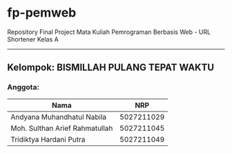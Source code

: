 # fp-pemweb
Repository Final Project Mata Kuliah Pemrograman Berbasis Web - URL Shortener
Kelas A

---

## Kelompok: BISMILLAH PULANG TEPAT WAKTU
### Anggota: 
Nama | NRP
--- | ---
Andyana Muhandhatul Nabila | 5027211029
Moh. Sulthan Arief Rahmatullah | 5027211045
Tridiktya Hardani Putra | 5027211049